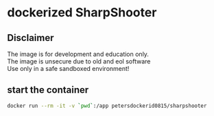 # dockerized SharpShooter


## Disclaimer
The image is for development and education only.  
The image is unsecure due to old and eol software  
Use only in a safe sandboxed environment!  

## start the container 

```bash
docker run --rm -it -v `pwd`:/app petersdockerid0815/sharpshooter  
```


# 